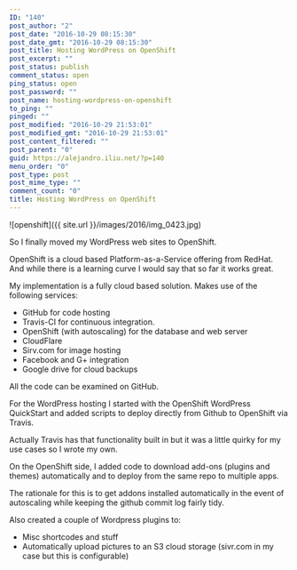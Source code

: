 ```yaml
---
ID: "140"
post_author: "2"
post_date: "2016-10-29 08:15:30"
post_date_gmt: "2016-10-29 08:15:30"
post_title: Hosting WordPress on OpenShift
post_excerpt: ""
post_status: publish
comment_status: open
ping_status: open
post_password: ""
post_name: hosting-wordpress-on-openshift
to_ping: ""
pinged: ""
post_modified: "2016-10-29 21:53:01"
post_modified_gmt: "2016-10-29 21:53:01"
post_content_filtered: ""
post_parent: "0"
guid: https://alejandro.iliu.net/?p=140
menu_order: "0"
post_type: post
post_mime_type: ""
comment_count: "0"
title: Hosting WordPress on OpenShift
---
```


![openshift]({{ site.url }}/images/2016/img_0423.jpg)

So I finally moved my WordPress web sites to OpenShift.   

OpenShift is a cloud based Platform-as-a-Service offering from RedHat.   And while there is a learning curve I would say that so far it works great.  

My implementation is a fully cloud based solution. Makes use of the following services:

*   GitHub for code hosting
*   Travis-CI for continuous integration.  
*   OpenShift (with autoscaling) for the database and web server
*   CloudFlare
*   Sirv.com for image hosting
*   Facebook and G+ integration
*   Google drive for cloud backups

All the code can be examined on GitHub.  

For the WordPress hosting I started with the OpenShift WordPress QuickStart and added scripts to deploy directly from Github to OpenShift via Travis.  

Actually Travis has that functionality built in but it was a little quirky for my use cases so I wrote my own.  

On the OpenShift side, I added code to download add-ons (plugins and themes) automatically and to deploy from the same repo to multiple apps.  

The rationale for this is to get addons installed automatically in the
event of autoscaling while keeping the github commit log fairly tidy.  

Also created a couple of Wordpress plugins to:

*   Misc shortcodes and stuff
*   Automatically upload pictures to an S3 cloud storage (sivr.com in my case but this is configurable)
